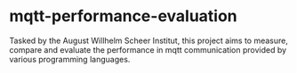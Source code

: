 # mqtt-performance-evaluation
Tasked by the August Willhelm Scheer Institut, this project aims to measure, compare and evaluate the performance in mqtt communication provided by various programming languages.
